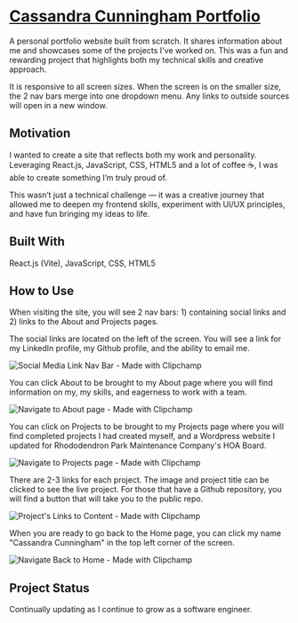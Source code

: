 # [Cassandra Cunningham Portfolio](https://scriptsculptorjs.github.io/cassandra-cunningham-portfolio/)
A personal portfolio website built from scratch. It shares information about me and showcases some of the projects I've worked on. This was a fun and rewarding project that highlights both my technical skills and creative approach.

It is responsive to all screen sizes. When the screen is on the smaller size, the 2 nav bars merge into one dropdown menu. Any links to outside sources will open in a new window.

## Motivation
I wanted to create a site that reflects both my work and personality. Leveraging React.js, JavaScript, CSS, HTML5 and a lot of coffee ☕, I was able to create something I’m truly proud of.

This wasn’t just a technical challenge — it was a creative journey that allowed me to deepen my frontend skills, experiment with UI/UX principles, and have fun bringing my ideas to life.

## Built With
React.js (Vite), JavaScript, CSS, HTML5

## How to Use
When visiting the site, you will see 2 nav bars: 1) containing social links and 2) links to the About and Projects pages. 

The social links are located on the left of the screen. You will see a link for my LinkedIn profile, my Github profile, and the ability to email me.

![Social Media Link Nav Bar - Made with Clipchamp](https://github.com/user-attachments/assets/72f47b9c-480f-4e68-a2f9-71855482b736)

You can click About to be brought to my About page where you will find information on my, my skills, and eagerness to work with a team.

![Navigate to About page - Made with Clipchamp](https://github.com/user-attachments/assets/4d21424b-9e16-4f00-853e-76d9c10aaae3)

You can click on Projects to be brought to my Projects page where you will find completed projects I had created myself, and a Wordpress website I updated for Rhododendron Park Maintenance Company's HOA Board.

![Navigate to Projects page - Made with Clipchamp](https://github.com/user-attachments/assets/f0e8d431-25c7-488d-a260-4ea7c1a40ad2)

There are 2-3 links for each project. The image and project title can be clicked to see the live project. For those that have a Github repository, you will find a button that will take you to the public repo.

![Project's Links to Content - Made with Clipchamp](https://github.com/user-attachments/assets/7c253959-a887-4804-9b50-d47c3178100b)

When you are ready to go back to the Home page, you can click my name "Cassandra Cunningham" in the top left corner of the screen. 

![Navigate Back to Home - Made with Clipchamp](https://github.com/user-attachments/assets/b6b1da3b-4b90-4251-a6c9-2aae010adb07)

## Project Status
Continually updating as I continue to grow as a software engineer.
